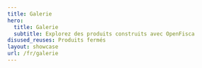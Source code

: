 ```yaml
---
title: Galerie
hero:
  title: Galerie
  subtitle: Explorez des produits construits avec OpenFisca
disused_reuses: Produits fermés
layout: showcase
url: /fr/galerie
---
```

